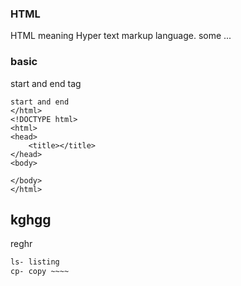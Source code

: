 ### HTML
HTML meaning Hyper text markup language.
some ...
### basic
start and end tag
~~~~code-editor
start and end 
</html>
<!DOCTYPE html>
<html>
<head>
	<title></title>
</head>
<body>

</body>
</html>
~~~~


## kghgg 
reghr


~~~~bash
ls- listing
cp- copy ~~~~
